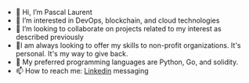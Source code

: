 - 👋 Hi, I’m Pascal Laurent
- 👀 I’m interested in DevOps, blockchain, and cloud technologies
- 💞️ I’m looking to collaborate on projects related to my interest as described previously
- :pray:I am always looking to offer my skills to non-profit organizations. It's personal. It's my way to give back. 
- :snake: My preferred programming languages are Python, Go, and solidity.
- 📫 How to reach me: [Linkedin](https://www.linkedin.com/in/pascal-laurent-075885177/) messaging

<!---
plezidevops/plezidevops is a ✨ special ✨ repository because its `README.md` (this file) appears on your GitHub profile.
You can click the Preview link to take a look at your changes.
--->
